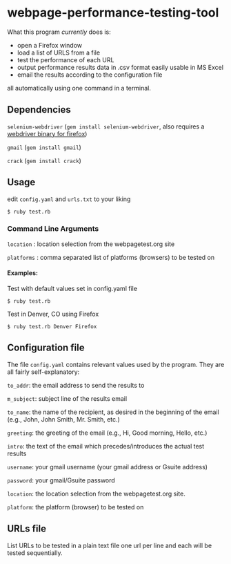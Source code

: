 # webpage-performance-testing-tool

What this program *currently* does is:
* open a Firefox window
* load a list of URLS from a file
* test the performance of each URL
* output performance results data in .csv format easily usable in MS Excel
* email the results according to the configuration file

all automatically using one command in a terminal.

## Dependencies

`selenium-webdriver` (`gem install selenium-webdriver`, also requires a [webdriver binary for firefox](https://developer.mozilla.org/en-US/docs/Mozilla/QA/Marionette/WebDriver))

`gmail` (`gem install gmail`)

`crack` (`gem install crack`)

## Usage

edit `config.yaml` and `urls.txt` to your liking

```$ ruby test.rb```

### Command Line Arguments

`location` : location selection from the webpagetest.org site

`platforms` : comma separated list of platforms (browsers) to be tested on

#### Examples:

Test with default values set in config.yaml file

```
$ ruby test.rb
```

Test in Denver, CO using Firefox

```
$ ruby test.rb Denver Firefox
```

## Configuration file

The file `config.yaml` contains relevant values used by the program. They are all fairly self-explanatory:

`to_addr`: the email address to send the results to

`m_subject`: subject line of the results email

`to_name`: the name of the recipient, as desired in the beginning of the email (e.g., John, John Smith, Mr. Smith, etc.)

`greeting`: the greeting of the email (e.g., Hi, Good morning, Hello, etc.)

`intro`: the text of the email which precedes/introduces the actual test results

`username`: your gmail username (your gmail address or Gsuite address)

`password`: your gmail/Gsuite password

`location`: the location selection from the webpagetest.org site.

`platform`: the platform (browser) to be tested on

## URLs file

List URLs to be tested in a plain text file one url per line and each will be tested sequentially.
